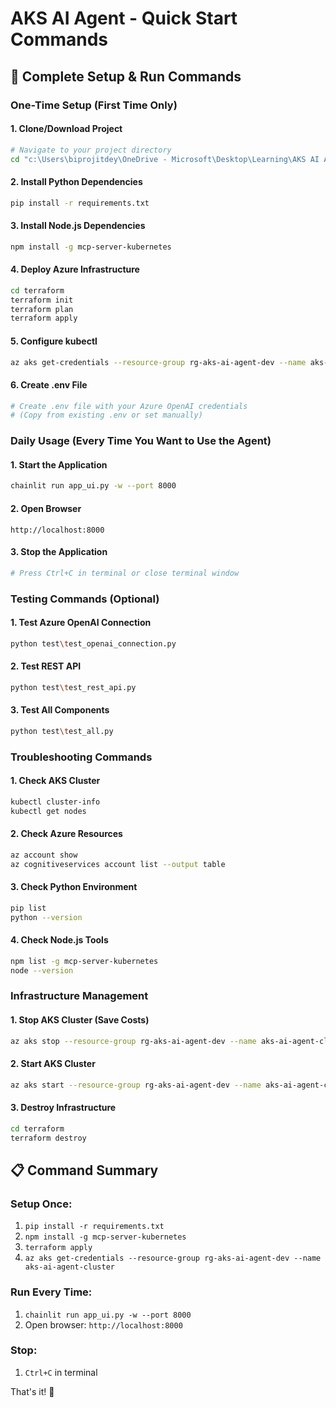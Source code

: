 # AKS AI Agent - Quick Start Commands

## 🚀 **Complete Setup & Run Commands**

### **One-Time Setup (First Time Only)**

#### **1. Clone/Download Project**
```bash
# Navigate to your project directory
cd "c:\Users\biprojitdey\OneDrive - Microsoft\Desktop\Learning\AKS AI Agent"
```

#### **2. Install Python Dependencies**
```bash
pip install -r requirements.txt
```

#### **3. Install Node.js Dependencies**
```bash
npm install -g mcp-server-kubernetes
```

#### **4. Deploy Azure Infrastructure**
```bash
cd terraform
terraform init
terraform plan
terraform apply
```

#### **5. Configure kubectl**
```bash
az aks get-credentials --resource-group rg-aks-ai-agent-dev --name aks-ai-agent-cluster
```

#### **6. Create .env File**
```bash
# Create .env file with your Azure OpenAI credentials
# (Copy from existing .env or set manually)
```

### **Daily Usage (Every Time You Want to Use the Agent)**

#### **1. Start the Application**
```bash
chainlit run app_ui.py -w --port 8000
```

#### **2. Open Browser**
```
http://localhost:8000
```

#### **3. Stop the Application**
```bash
# Press Ctrl+C in terminal or close terminal window
```

### **Testing Commands (Optional)**

#### **1. Test Azure OpenAI Connection**
```bash
python test\test_openai_connection.py
```

#### **2. Test REST API**
```bash
python test\test_rest_api.py
```

#### **3. Test All Components**
```bash
python test\test_all.py
```

### **Troubleshooting Commands**

#### **1. Check AKS Cluster**
```bash
kubectl cluster-info
kubectl get nodes
```

#### **2. Check Azure Resources**
```bash
az account show
az cognitiveservices account list --output table
```

#### **3. Check Python Environment**
```bash
pip list
python --version
```

#### **4. Check Node.js Tools**
```bash
npm list -g mcp-server-kubernetes
node --version
```

### **Infrastructure Management**

#### **1. Stop AKS Cluster (Save Costs)**
```bash
az aks stop --resource-group rg-aks-ai-agent-dev --name aks-ai-agent-cluster
```

#### **2. Start AKS Cluster**
```bash
az aks start --resource-group rg-aks-ai-agent-dev --name aks-ai-agent-cluster
```

#### **3. Destroy Infrastructure**
```bash
cd terraform
terraform destroy
```

## 📋 **Command Summary**

### **Setup Once:**
1. `pip install -r requirements.txt`
2. `npm install -g mcp-server-kubernetes`
3. `terraform apply`
4. `az aks get-credentials --resource-group rg-aks-ai-agent-dev --name aks-ai-agent-cluster`

### **Run Every Time:**
1. `chainlit run app_ui.py -w --port 8000`
2. Open browser: `http://localhost:8000`

### **Stop:**
1. `Ctrl+C` in terminal

That's it! 🎉
